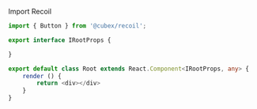 Import Recoil

```` TypeScript
import { Button } from '@cubex/recoil';
````

```` TypeScript
export interface IRootProps {

}

export default class Root extends React.Component<IRootProps, any> {
    render () {
        return <div></div>
    }
}
````